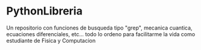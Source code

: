# PythonLibreria
Un repositorio con funciones de busqueda tipo "grep", mecanica cuantica, ecuaciones diferenciales, etc... todo lo ordeno para facilitarme la vida como estudiante de Fisica y Computacion

